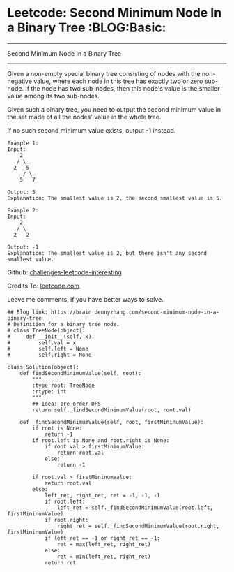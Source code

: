 # Leetcode: Second Minimum Node In a Binary Tree     :BLOG:Basic:


---

Second Minimum Node In a Binary Tree  

---

Given a non-empty special binary tree consisting of nodes with the non-negative value, where each node in this tree has exactly two or zero sub-node. If the node has two sub-nodes, then this node's value is the smaller value among its two sub-nodes.  

Given such a binary tree, you need to output the second minimum value in the set made of all the nodes' value in the whole tree.  

If no such second minimum value exists, output -1 instead.  

    Example 1:
    Input: 
        2
       / \
      2   5
         / \
        5   7
    
    Output: 5
    Explanation: The smallest value is 2, the second smallest value is 5.

    Example 2:
    Input: 
        2
       / \
      2   2
    
    Output: -1
    Explanation: The smallest value is 2, but there isn't any second smallest value.

Github: [challenges-leetcode-interesting](https://github.com/DennyZhang/challenges-leetcode-interesting/tree/master/second-minimum-node-in-a-binary-tree)  

Credits To: [leetcode.com](https://leetcode.com/problems/second-minimum-node-in-a-binary-tree/description/)  

Leave me comments, if you have better ways to solve.  

    ## Blog link: https://brain.dennyzhang.com/second-minimum-node-in-a-binary-tree
    # Definition for a binary tree node.
    # class TreeNode(object):
    #     def __init__(self, x):
    #         self.val = x
    #         self.left = None
    #         self.right = None
    
    class Solution(object):
        def findSecondMinimumValue(self, root):
            """
            :type root: TreeNode
            :rtype: int
            """
            ## Idea: pre-order DFS
            return self._findSecondMinimumValue(root, root.val)
    
        def _findSecondMinimumValue(self, root, firstMininumValue):
            if root is None:
                return -1
            if root.left is None and root.right is None:
                if root.val > firstMininumValue:
                    return root.val
                else:
                    return -1
    
            if root.val > firstMininumValue:
                return root.val
            else:
                left_ret, right_ret, ret = -1, -1, -1
                if root.left:
                    left_ret = self._findSecondMinimumValue(root.left, firstMininumValue)
                if root.right:
                    right_ret = self._findSecondMinimumValue(root.right, firstMininumValue)
                if left_ret == -1 or right_ret == -1:
                    ret = max(left_ret, right_ret)
                else:
                    ret = min(left_ret, right_ret)
                return ret